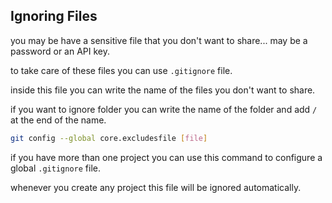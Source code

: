 ## Ignoring Files 
you may be have a sensitive file that you don't want to share... may be a password or an API key.

to take care of these files you can use `.gitignore` file.

inside this file you can write the name of the files you don't want to share.

if you want to ignore folder you can write the name of the folder and add `/` at the end of the name.

```bash 
git config --global core.excludesfile [file]
```
if you have more than one project you can use this command to configure a global `.gitignore` file.

whenever you create any project this file will be ignored automatically.
